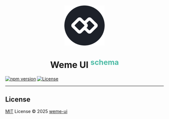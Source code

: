 <p align="center">
  <img align="center" src="https://raw.githubusercontent.com/moujinet/assets/main/weme-ui/png/circle-128.png" height="128" />
  <h1 align="center">
    Weme UI <sup style="color: #4CBBA5">schema</sup>
  </h1>
</p>

[![npm version][npm-version-src]][npm-version-href]
[![License][license-src]][license-href]

------

## License

[MIT][license-href] License © 2025 [weme-ui][github-href]

[npm-version-src]: https://img.shields.io/npm/v/@weme-ui/schema?style=flat&colorA=1d2129&colorB=1d2129
[npm-version-href]: https://npmjs.com/package/@weme-ui/schema
[license-src]: https://img.shields.io/github/license/@weme-ui/schema.svg?style=flat&colorA=1d2129&colorB=1d2129
[license-href]: https://github.com/weme-ui/schema/blob/main/LICENSE
[github-href]: https://github.com/weme-ui/weme-ui
